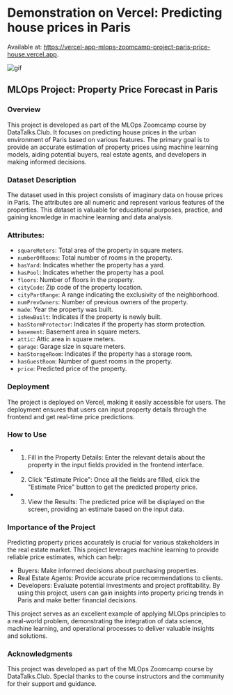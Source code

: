 # Demonstration on Vercel: Predicting house prices in Paris

Available at: https://vercel-app-mlops-zoomcamp-project-paris-price-house.vercel.app.

![gif](https://github.com/user-attachments/assets/91f6586c-e5fa-4c33-882e-c2980e928cf5)


## MLOps Project: Property Price Forecast in Paris

### Overview
This project is developed as part of the MLOps Zoomcamp course by DataTalks.Club. It focuses on predicting house prices in the urban environment of Paris based on various features. The primary goal is to provide an accurate estimation of property prices using machine learning models, aiding potential buyers, real estate agents, and developers in making informed decisions.

### Dataset Description
The dataset used in this project consists of imaginary data on house prices in Paris. The attributes are all numeric and represent various features of the properties. This dataset is valuable for educational purposes, practice, and gaining knowledge in machine learning and data analysis.

### Attributes:
- `squareMeters`: Total area of the property in square meters.
- `numberOfRooms`: Total number of rooms in the property.
- `hasYard`: Indicates whether the property has a yard.
- `hasPool`: Indicates whether the property has a pool.
- `floors`: Number of floors in the property.
- `cityCode`: Zip code of the property location.
- `cityPartRange`: A range indicating the exclusivity of the neighborhood.
- `numPrevOwners`: Number of previous owners of the property.
- `made`: Year the property was built.
- `isNewBuilt`: Indicates if the property is newly built.
- `hasStormProtector`: Indicates if the property has storm protection.
- `basement`: Basement area in square meters.
- `attic`: Attic area in square meters.
- `garage`: Garage size in square meters.
- `hasStorageRoom`: Indicates if the property has a storage room.
- `hasGuestRoom`: Number of guest rooms in the property.
- `price`: Predicted price of the property.

### Deployment
The project is deployed on Vercel, making it easily accessible for users. The deployment ensures that users can input property details through the frontend and get real-time price predictions.

### How to Use
- 1. Fill in the Property Details: Enter the relevant details about the property in the input fields provided in the frontend interface.
- 2. Click "Estimate Price": Once all the fields are filled, click the "Estimate Price" button to get the predicted property price.
- 3. View the Results: The predicted price will be displayed on the screen, providing an estimate based on the input data.

### Importance of the Project
Predicting property prices accurately is crucial for various stakeholders in the real estate market. This project leverages machine learning to provide reliable price estimates, which can help:

- Buyers: Make informed decisions about purchasing properties.
- Real Estate Agents: Provide accurate price recommendations to clients.
- Developers: Evaluate potential investments and project profitability.
By using this project, users can gain insights into property pricing trends in Paris and make better financial decisions.

This project serves as an excellent example of applying MLOps principles to a real-world problem, demonstrating the integration of data science, machine learning, and operational processes to deliver valuable insights and solutions.

### Acknowledgments
This project was developed as part of the MLOps Zoomcamp course by DataTalks.Club. Special thanks to the course instructors and the community for their support and guidance.

